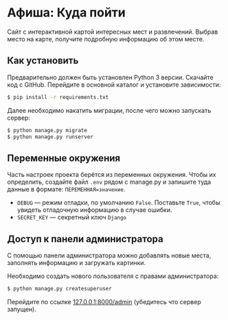 # Афиша: Куда пойти

Сайт с интерактивной картой интересных мест и развлечений. Выбрав место на карте, получите подробную информацию об этом месте.

## Как установить
Предварительно должен быть установлен Python 3 версии.
Скачайте код с GitHub. Перейдите в основной каталог и установите зависимости:
```sh
$ pip install -r requirements.txt
```
Далее необходимо накатить миграции, после чего можно запускать сервер:
```sh
$ python manage.py migrate
$ python manage.py runserver
```

## Переменные окружения

Часть настроек проекта берётся из переменных окружения. Чтобы их определить, создайте файл `.env` рядом с manage.py и запишите туда данные в формате: `ПЕРЕМЕННАЯ=значение`.
- `DEBUG` — режим отладки, по умолчанию `False`. Поставьте `True`, чтобы увидеть отладочную информацию в случае ошибки.
- `SECRET_KEY` — секретный ключ `Django`


## Доступ к панели администратора
С помощью панели администратора можно добавлять новые места, заполнять информацию и загружать картинки.

Необходимо создать нового пользователя с правами администратора:
```sh
$ python manage.py createsuperuser
```
Перейдите по ссылке [127.0.0.1:8000/admin](http://127.0.0.1:8000/admin) (убедитесь что сервер запущен).